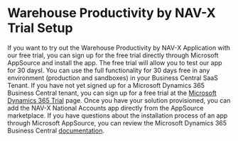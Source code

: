 # Warehouse Productivity by NAV-X Trial Setup

If you want to try out the Warehouse Productivity by NAV-X Application with our free trial, you can sign up for the free trial directly through Microsoft AppSource and install the app. The free trial will allow you to test our app for 30 daysl. You can use the full functionality for 30 days free in any environment (production and sandboxes) in your Business Central SaaS Tenant. If you have not yet signed up for a Microsoft Dynamics 365 Business Central tenant, you can sign up for a free trial at the [Microsoft Dynamics 365 Trial](https://trials.dynamics.com/Dynamics365/Signup/businesscentral) page. Once you have your solution provisioned, you can add the NAV-X National Accounts app directly from the AppSource marketplace. If you have questions about the installation process of an app through Microsoft AppSource, you can review the Microsoft Dynamics 365 Business Central [documentation](https://docs.microsoft.com/en-US/dynamics365/business-central/ui-extensions).
